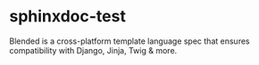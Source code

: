 # sphinxdoc-test
Blended is a cross-platform template language spec that ensures compatibility with Django, Jinja, Twig &amp; more.
